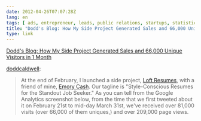 ```yaml
---
date: 2012-04-26T07:07:28Z
lang: en
tags: [ ads, entrepreneur, leads, public relations, startups, statistics, traffic, web ]
title: "Dodd's Blog: How My Side Project Generated Sales and 66,000 Unique Vistors in 1 Month"
type: link
---
```


[Dodd's Blog: How My Side Project Generated Sales and 66,000 Unique Visitors in 1 Month](http://blog.doddcaldwell.com/post/20238528691/how-my-side-project-generated-sales-and-66-000-unique)

[doddcaldwell](http://blog.doddcaldwell.com/post/20238528691/how-my-side-project-generated-sales-and-66-000-unique):

> At the end of February, I launched a side project, [Loft Resumes](http://loftresumes.com), 
> with a friend of mine, [Emory Cash](https://twitter.com/#!/emorycash).
> Our tagline is "Style-Conscious Resumes for the Standout Job
> Seeker." As you can tell from the Google Analytics screenshot below,
> from the time that we first tweeted about it on February 21st to
> mid-day March 31st, we've received over 81,000 visits (over 66,000 of
> them uniques,) and over 209,000 page views.

